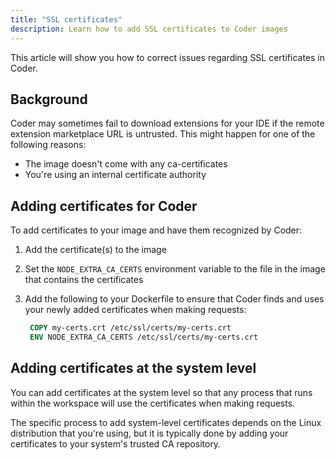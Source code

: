 ```yaml
---
title: "SSL certificates"
description: Learn how to add SSL certificates to Coder images
---
```


This article will show you how to correct issues regarding SSL certificates in
Coder.

## Background

Coder may sometimes fail to download extensions for your IDE if the remote
extension marketplace URL is untrusted. This might happen for one of the
following reasons:

- The image doesn't come with any ca-certificates
- You're using an internal certificate authority

## Adding certificates for Coder

To add certificates to your image and have them recognized by Coder:

1. Add the certificate(s) to the image
1. Set the `NODE_EXTRA_CA_CERTS` environment variable to the file in the image
   that contains the certificates
1. Add the following to your Dockerfile to ensure that Coder finds and uses your
   newly added certificates when making requests:

   ```Dockerfile
    COPY my-certs.crt /etc/ssl/certs/my-certs.crt
    ENV NODE_EXTRA_CA_CERTS /etc/ssl/certs/my-certs.crt
   ```

## Adding certificates at the system level

You can add certificates at the system level so that any process that runs
within the workspace will use the certificates when making requests.

The specific process to add system-level certificates depends on the Linux
distribution that you're using, but it is typically done by adding your
certificates to your system's trusted CA repository.
